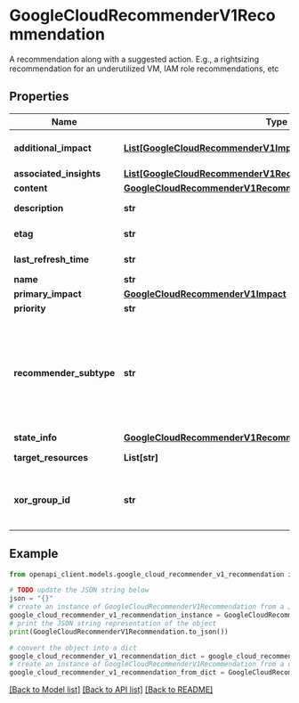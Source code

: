 # GoogleCloudRecommenderV1Recommendation

A recommendation along with a suggested action. E.g., a rightsizing recommendation for an underutilized VM, IAM role recommendations, etc

## Properties

Name | Type | Description | Notes
------------ | ------------- | ------------- | -------------
**additional_impact** | [**List[GoogleCloudRecommenderV1Impact]**](GoogleCloudRecommenderV1Impact.md) | Optional set of additional impact that this recommendation may have when trying to optimize for the primary category. These may be positive or negative. | [optional] 
**associated_insights** | [**List[GoogleCloudRecommenderV1RecommendationInsightReference]**](GoogleCloudRecommenderV1RecommendationInsightReference.md) | Insights that led to this recommendation. | [optional] 
**content** | [**GoogleCloudRecommenderV1RecommendationContent**](GoogleCloudRecommenderV1RecommendationContent.md) |  | [optional] 
**description** | **str** | Free-form human readable summary in English. The maximum length is 500 characters. | [optional] 
**etag** | **str** | Fingerprint of the Recommendation. Provides optimistic locking when updating states. | [optional] 
**last_refresh_time** | **str** | Last time this recommendation was refreshed by the system that created it in the first place. | [optional] 
**name** | **str** | Name of recommendation. | [optional] 
**primary_impact** | [**GoogleCloudRecommenderV1Impact**](GoogleCloudRecommenderV1Impact.md) |  | [optional] 
**priority** | **str** | Recommendation&#39;s priority. | [optional] 
**recommender_subtype** | **str** | Contains an identifier for a subtype of recommendations produced for the same recommender. Subtype is a function of content and impact, meaning a new subtype might be added when significant changes to &#x60;content&#x60; or &#x60;primary_impact.category&#x60; are introduced. See the Recommenders section to see a list of subtypes for a given Recommender. Examples: For recommender &#x3D; \&quot;google.iam.policy.Recommender\&quot;, recommender_subtype can be one of \&quot;REMOVE_ROLE\&quot;/\&quot;REPLACE_ROLE\&quot; | [optional] 
**state_info** | [**GoogleCloudRecommenderV1RecommendationStateInfo**](GoogleCloudRecommenderV1RecommendationStateInfo.md) |  | [optional] 
**target_resources** | **List[str]** | Fully qualified resource names that this recommendation is targeting. | [optional] 
**xor_group_id** | **str** | Corresponds to a mutually exclusive group ID within a recommender. A non-empty ID indicates that the recommendation belongs to a mutually exclusive group. This means that only one recommendation within the group is suggested to be applied. | [optional] 

## Example

```python
from openapi_client.models.google_cloud_recommender_v1_recommendation import GoogleCloudRecommenderV1Recommendation

# TODO update the JSON string below
json = "{}"
# create an instance of GoogleCloudRecommenderV1Recommendation from a JSON string
google_cloud_recommender_v1_recommendation_instance = GoogleCloudRecommenderV1Recommendation.from_json(json)
# print the JSON string representation of the object
print(GoogleCloudRecommenderV1Recommendation.to_json())

# convert the object into a dict
google_cloud_recommender_v1_recommendation_dict = google_cloud_recommender_v1_recommendation_instance.to_dict()
# create an instance of GoogleCloudRecommenderV1Recommendation from a dict
google_cloud_recommender_v1_recommendation_from_dict = GoogleCloudRecommenderV1Recommendation.from_dict(google_cloud_recommender_v1_recommendation_dict)
```
[[Back to Model list]](../README.md#documentation-for-models) [[Back to API list]](../README.md#documentation-for-api-endpoints) [[Back to README]](../README.md)



